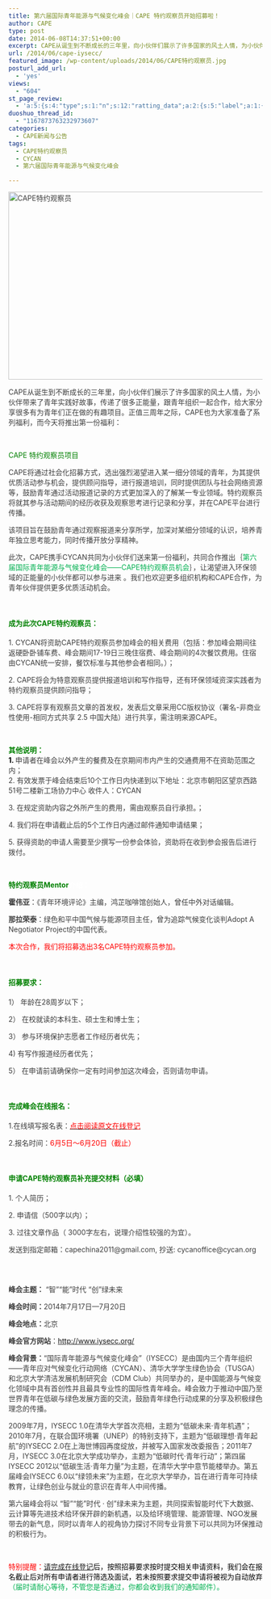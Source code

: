 ```yaml
---
title: 第六届国际青年能源与气候变化峰会｜CAPE 特约观察员开始招募啦！
author: CAPE
type: post
date: 2014-06-08T14:37:51+00:00
excerpt: CAPE从诞生到不断成长的三年里，向小伙伴们展示了许多国家的风土人情，为小伙伴带来了青年实践好故事，传递了很多正能量，跟青年组织一起合作，给大家分享很多有为青年们正在做的有趣项目。正值三周年之际，CAPE也为大家准备了系列福利，而今天将推出第一份福利：CAPE 特约观察员项目。
url: /2014/06/cape-iysecc/
featured_image: /wp-content/uploads/2014/06/CAPE特约观察员.jpg
posturl_add_url:
  - 'yes'
views:
  - "604"
st_page_review:
  - 'a:5:{s:4:"type";s:1:"n";s:12:"ratting_data";a:2:{s:5:"label";a:1:{i:0;s:0:"";}s:5:"score";a:1:{i:0;s:1:"0";}}s:7:"postion";s:2:"tl";s:5:"title";s:0:"";s:11:"score_label";s:0:"";}'
duoshuo_thread_id:
  - "1167873763232973607"
categories:
  - CAPE新闻与公告
tags:
  - CAPE特约观察员
  - CYCAN
  - 第六届国际青年能源与气候变化峰会

---
```

<p style="color: #3e3e3e;">
  <img class="alignnone wp-image-9187" src="http://hicape.com/wp-content/uploads/2014/06/CAPE特约观察员.jpg" alt="CAPE特约观察员" width="734" height="372" srcset="http://hicape.com/wp-content/uploads/2014/06/CAPE特约观察员.jpg 898w, http://hicape.com/wp-content/uploads/2014/06/CAPE特约观察员-300x152.jpg 300w" sizes="(max-width: 734px) 100vw, 734px" />
</p>

<p style="color: #3e3e3e;">
  CAPE从诞生到不断成长的三年里，向小伙伴们展示了许多国家的风土人情，为小伙伴带来了青年实践好故事，传递了很多正能量，跟青年组织一起合作，给大家分享很多有为青年们正在做的有趣项目。正值三周年之际，CAPE也为大家准备了系列福利，而今天将推出第一份福利：
</p>

&nbsp;

<p style="color: #3e3e3e;">
  <span style="color: #008000;">CAPE 特约观察员项目</span>
</p>

<p style="color: #3e3e3e;">
  CAPE将通过社会化招募方式，选出强烈渴望进入某一细分领域的青年，为其提供优质活动参与机会，提供顾问指导，进行报道培训，同时提供团队与社会网络资源等，鼓励青年通过活动报道记录的方式更加深入的了解某一专业领域。特约观察员将就其参与活动期间的经历收获及观察思考进行记录和分享，并在CAPE平台进行传播。
</p>

<p style="color: #3e3e3e;">
  该项目旨在鼓励青年通过观察报道来分享所学，加深对某细分领域的认识，培养青年独立思考能力，同时传播开放分享精神。
</p>

<p style="color: #3e3e3e;">
  此次，CAPE携手CYCAN共同为小伙伴们送来第一份福利，共同合作推出｛<span style="color: #00b050;">第六届国际青年能源与气候变化峰会——CAPE特约观察员机会</span>｝，让渴望进入环保领域的正能量的小伙伴都可以参与进来 。我们也欢迎更多组织机构和CAPE合作，为青年伙伴提供更多优质活动机会。
</p>

&nbsp;

<h4 style="color: #3e3e3e;">
  <span style="color: #008000;"><strong>成为此次CAPE特约观察员：</strong></span>
</h4>

<p style="color: #3e3e3e;">
  1. CYCAN将资助CAPE特约观察员参加峰会的相关费用（包括：参加峰会期间往返硬卧卧铺车费、峰会期间17-19日三晚住宿费、峰会期间的4次餐饮费用。住宿由CYCAN统一安排，餐饮标准与其他参会者相同。）；
</p>

<p style="color: #3e3e3e;">
  2. CAPE将会为特意观察员提供报道培训和写作指导，还有环保领域资深实践者为特约观察员提供顾问指导；
</p>

<p style="color: #3e3e3e;">
  3. CAPE将享有观察员文章的首发权，发表后文章采用CC版权协议（署名-非商业性使用-相同方式共享 2.5 中国大陆）进行共享，需注明来源CAPE。
</p>

&nbsp;

<p style="color: #3e3e3e;">
  <strong><span style="color: #00b050;"><span style="color: #008000;">其他说明：</span><br /> </span></strong><span style="color: #000000;"><strong>1. </strong></span>申请者在峰会以外产生的餐费及在京期间市内产生的交通费用不在资助范围之内；<br /> 2. 有效发票于峰会结束后10个工作日内快递到以下地址：北京市朝阳区望京西路51号二楼新工场协力中心 收件人：CYCAN
</p>

<p class="p1" style="color: #3e3e3e;">
  3. 在规定资助内容之外所产生的费用，需由观察员自行承担。；
</p>

<p class="p1" style="color: #3e3e3e;">
  4. 我们将在申请截止后的5个工作日内通过邮件通知申请结果；
</p>

<p class="p1" style="color: #3e3e3e;">
  5. 获得资助的申请人需要至少撰写一份参会体验，资助将在收到参会报告后进行拨付。
</p>

&nbsp;

<p style="color: #3e3e3e;">
  <span style="color: #ffffff;"><strong><span style="color: #008000;">特约观察员Mentor</span>介绍：</strong></span>
</p>

<p style="color: #3e3e3e;">
  <strong>霍伟亚</strong>：《青年环境评论》主编，鸿芷咖啡馆创始人，曾任中外对话编辑。
</p>

<p style="color: #3e3e3e;">
  <strong>那拉荣泰</strong>：绿色和平中国气候与能源项目主任，曾为追踪气候变化谈判Adopt A Negotiator Project的中国代表。
</p>

<p style="color: #3e3e3e;">
  <span style="color: #ff0000;">本次合作，我们将招募选出3名CAPE特约观察员参加。</span>
</p>

&nbsp;

<h4 style="color: #3e3e3e;">
  <span style="color: #008000;"><strong>招募要求：</strong></span>
</h4>

<p style="color: #3e3e3e;">
  1） 年龄在28周岁以下；
</p>

<p style="color: #3e3e3e;">
  2） 在校就读的本科生、硕士生和博士生；
</p>

<p style="color: #3e3e3e;">
  3） 参与环境保护志愿者工作经历者优先；
</p>

<p style="color: #3e3e3e;">
  4) 有写作报道经历者优先；
</p>

<p style="color: #3e3e3e;">
  5） 在申请前请确保你一定有时间参加这次峰会，否则请勿申请。
</p>

&nbsp;

<h4 style="color: #3e3e3e;">
  <span style="color: #008000;"><strong>完成峰会在线报名：</strong></span>
</h4>

<p style="color: #3e3e3e;">
  1.在线填写报名表：<a href="http://www.sojump.com/jq/3222435.aspx" target="_blank"><span style="color: #ff0000;">点击阅读原文在线登记</span></a>
</p>

<p style="color: #3e3e3e;">
  2.报名时间：<span style="color: #ff0000;">6月5日～6月20日（截止）</span>
</p>

&nbsp;

<h4 style="color: #3e3e3e;">
</h4>

<h4 style="color: #3e3e3e;">
  <span style="color: #008000;"><strong>申请CAPE特约观察员补充提交材料（必填）</strong></span>
</h4>

<p style="color: #3e3e3e;">
  1. 个人简历；
</p>

<p style="color: #3e3e3e;">
  2. 申请信（500字以内）；
</p>

<p style="color: #3e3e3e;">
  3. 过往文章作品（ 3000字左右，说理介绍性较强的为宜）。
</p>

<p style="color: #3e3e3e;">
  发送到指定邮箱：capechina2011@gmail.com, 抄送: cycanoffice@cycan.org
</p>

&nbsp;

<p style="color: #3e3e3e;">
  <img src="http://mmbiz.qpic.cn/mmbiz/Nvj7hSOKziclYE50jYkEBYlcSjCbJgZ0michicyAqm3Z52VKwtQYHrgHWqp0WPNymj90zAy31r2KIGU7LJEaWnTDw/0" alt="" data-src="http://mmbiz.qpic.cn/mmbiz/Nvj7hSOKziclYE50jYkEBYlcSjCbJgZ0michicyAqm3Z52VKwtQYHrgHWqp0WPNymj90zAy31r2KIGU7LJEaWnTDw/0" />
</p>

<p style="color: #3e3e3e;">
  <strong>峰会主题：</strong> “智”“能”时代 “创”绿未来
</p>

<p style="color: #3e3e3e;">
  <strong>峰会时间：</strong>2014年7月17日—7月20日
</p>

<p style="color: #3e3e3e;">
  <strong>峰会地点：</strong>北京
</p>

<p style="color: #3e3e3e;">
  <strong>峰会官方网站</strong>：<a href="http://www.iysecc.org/" target="_blank">http://www.iysecc.org/</a>
</p>

<p style="color: #3e3e3e;">
  <strong>峰会背景：</strong>“国际青年能源与气候变化峰会”（IYSECC）是由国内三个青年组织——青年应对气候变化行动网络（CYCAN）、清华大学学生绿色协会（TUSGA）和北京大学清洁发展机制研究会（CDM Club）共同举办的，是中国能源与气候变化领域中具有首创性并且最具专业性的国际性青年峰会。峰会致力于推动中国乃至世界青年在低碳与绿色发展方面的交流，鼓励青年绿色行动成果的分享及积极绿色理念的传播。
</p>

<p style="color: #3e3e3e;">
  2009年7月，IYSECC 1.0在清华大学首次亮相，主题为“低碳未来·青年机遇”；2010年7月，在联合国环境署（UNEP）的特别支持下，主题为“低碳理想·青年起航”的IYSECC 2.0在上海世博园再度绽放，并被写入国家发改委报告；2011年7月，IYSECC 3.0在北京大学成功举办，主题为“低碳时代·青年行动”；第四届IYSECC 2012以“低碳生活·青年力量”为主题，在清华大学中意节能楼举办。第五届峰会IYSECC 6.0以“绿领未来”为主题，在北京大学举办，旨在进行青年可持续教育，让绿色创业与就业的意识在青年人中间传播。
</p>

<p style="color: #3e3e3e;">
  第六届峰会将以 “智”“能”时代 · 创”绿未来为主题，共同探索智能时代下大数据、云计算等先进技术给环保开辟的新机遇，以及给环境管理、能源管理、NGO发展带去的新气息，同时以青年人的视角协力探讨不同专业背景下可以共同为环保推动的积极行为。
</p>

&nbsp;

<span style="color: #ff0000;">特别提醒：<span style="color: #000000;"><a href="http://www.sojump.com/jq/3222435.aspx" target="_blank">请完成在线登记</a>后，</span></span><span style="color: #000000;">按照招募要求按时提交相关申请资料，我们会在报名截止后对所有申请者进行筛选及面试，若未按照要求提交申请将被视为自动放弃<span style="color: #00b050;">（</span></span><span style="color: #00b050;">届时请耐心等待，不管您是否通过，你都会收到我们的通知邮件）。</span>

&nbsp;